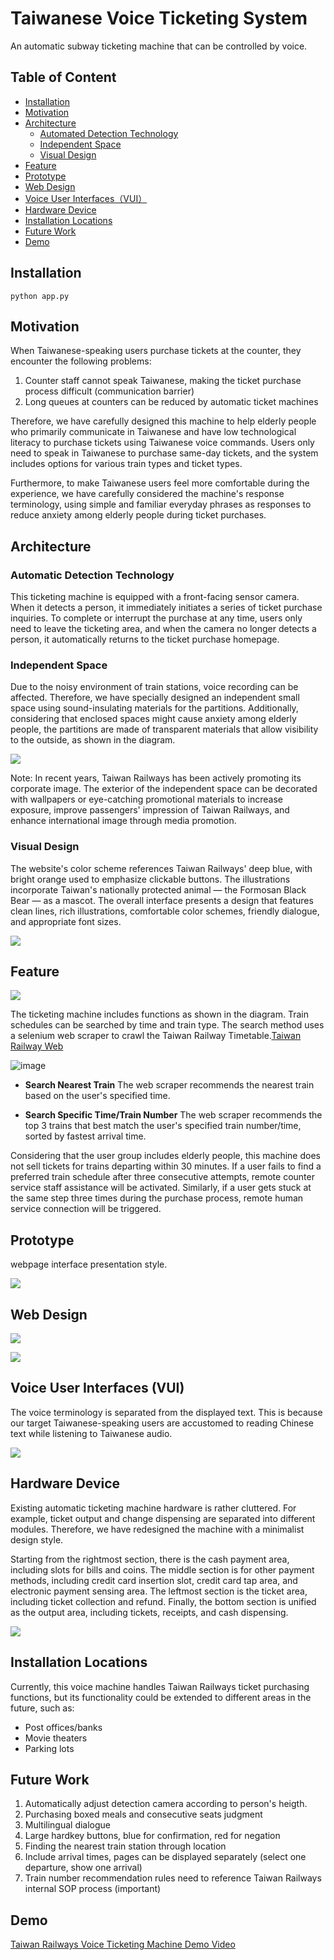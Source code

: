 # Taiwanese Voice Ticketing System
An automatic subway ticketing machine that can be controlled by voice. 

## Table of Content
- [Installation](#installation)
- [Motivation](#motivation)
- [Architecture](#architecture)
  - [Automated Detection Technology](#automatic-detection-technology)
  - [Independent Space](#independent-space)
  - [Visual Design](#visual-design)
- [Feature](#feature)
- [Prototype](#prototype)
- [Web Design](#web-design)
- [Voice User Interfaces（VUI）](#voice-user-interfaces-vui)
- [Hardware Device](#hardware-device)
- [Installation Locations](#installation-locations)
- [Future Work](#future-work)
- [Demo](#demo)

## Installation
```
python app.py
```

## Motivation
When Taiwanese-speaking users purchase tickets at the counter, they encounter the following problems:

1. Counter staff cannot speak Taiwanese, making the ticket purchase process difficult (communication barrier)
2. Long queues at counters can be reduced by automatic ticket machines

Therefore, we have carefully designed this machine to help elderly people who primarily communicate in Taiwanese and have low technological literacy to purchase tickets using Taiwanese voice commands. Users only need to speak in Taiwanese to purchase same-day tickets, and the system includes options for various train types and ticket types.

Furthermore, to make Taiwanese users feel more comfortable during the experience, we have carefully considered the machine's response terminology, using simple and familiar everyday phrases as responses to reduce anxiety among elderly people during ticket purchases.

## Architecture
### Automatic Detection Technology
This ticketing machine is equipped with a front-facing sensor camera. When it detects a person, it immediately initiates a series of ticket purchase inquiries. To complete or interrupt the purchase at any time, users only need to leave the ticketing area, and when the camera no longer detects a person, it automatically returns to the ticket purchase homepage.

### Independent Space
Due to the noisy environment of train stations, voice recording can be affected. Therefore, we have specially designed an independent small space using sound-insulating materials for the partitions. Additionally, considering that enclosed spaces might cause anxiety among elderly people, the partitions are made of transparent materials that allow visibility to the outside, as shown in the diagram.

![](https://i.imgur.com/vsueeeH.png)

Note: In recent years, Taiwan Railways has been actively promoting its corporate image. The exterior of the independent space can be decorated with wallpapers or eye-catching promotional materials to increase exposure, improve passengers' impression of Taiwan Railways, and enhance international image through media promotion.

### Visual Design
The website's color scheme references Taiwan Railways' deep blue, with bright orange used to emphasize clickable buttons. The illustrations incorporate Taiwan's nationally protected animal — the Formosan Black Bear — as a mascot. The overall interface presents a design that features clean lines, rich illustrations, comfortable color schemes, friendly dialogue, and appropriate font sizes.

![](https://i.imgur.com/rKpv9HK.png)


## Feature
![](https://i.imgur.com/Tm5NR2B.png)

The ticketing machine includes functions as shown in the diagram. Train schedules can be searched by time and train type. The search method uses a selenium web scraper to crawl the Taiwan Railway Timetable.[Taiwan Railway Web](https://tip.railway.gov.tw/tra-tip-web/tip/tip001/tip112/gobytime)

![image](https://user-images.githubusercontent.com/46195804/173881352-8bfc9da1-25e1-4919-a7e8-38d08d09b258.png)

- **Search Nearest Train**
The web scraper recommends the nearest train based on the user's specified time.

- **Search Specific Time/Train Number**
The web scraper recommends the top 3 trains that best match the user's specified train number/time, sorted by fastest arrival time.

Considering that the user group includes elderly people, this machine does not sell tickets for trains departing within 30 minutes. If a user fails to find a preferred train schedule after three consecutive attempts, remote counter service staff assistance will be activated. Similarly, if a user gets stuck at the same step three times during the purchase process, remote human service connection will be triggered.

## Prototype
webpage interface presentation style.

![](https://i.imgur.com/9lGCovO.png)

## Web Design
![](https://i.imgur.com/QhIa3wb.png)

![](https://i.imgur.com/IqMVPJR.png)

## Voice User Interfaces (VUI)
The voice terminology is separated from the displayed text. This is because our target Taiwanese-speaking users are accustomed to reading Chinese text while listening to Taiwanese audio.

![](https://i.imgur.com/PKf1ZIx.png)

## Hardware Device
Existing automatic ticketing machine hardware is rather cluttered. For example, ticket output and change dispensing are separated into different modules. Therefore, we have redesigned the machine with a minimalist design style.

Starting from the rightmost section, there is the cash payment area, including slots for bills and coins.
The middle section is for other payment methods, including credit card insertion slot, credit card tap area, and electronic payment sensing area.
The leftmost section is the ticket area, including ticket collection and refund.
Finally, the bottom section is unified as the output area, including tickets, receipts, and cash dispensing.

![](https://i.imgur.com/Zk6eMIi.png)

## Installation Locations
Currently, this voice machine handles Taiwan Railways ticket purchasing functions, but its functionality could be extended to different areas in the future, such as:

- Post offices/banks
- Movie theaters
- Parking lots


## Future Work
1. Automatically adjust detection camera according to person's heigth.
2. Purchasing boxed meals and consecutive seats judgment
3. Multilingual dialogue
4. Large hardkey buttons, blue for confirmation, red for negation
5. Finding the nearest train station through location
6. Include arrival times, pages can be displayed separately (select one departure, show one arrival)
7. Train number recommendation rules need to reference Taiwan Railways internal SOP process (important)

## Demo
[Taiwan Railways Voice Ticketing Machine Demo Video](https://youtu.be/b_ZXO2HMm64)
